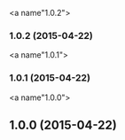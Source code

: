 <a name"1.0.2"></a>
### 1.0.2 (2015-04-22)


<a name"1.0.1"></a>
### 1.0.1 (2015-04-22)


<a name"1.0.0"></a>
## 1.0.0 (2015-04-22)

